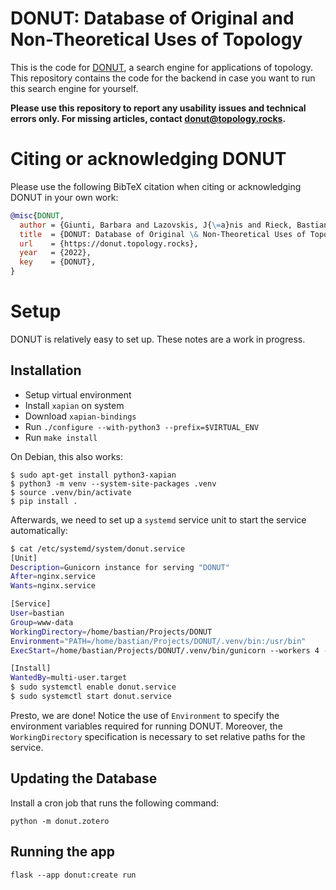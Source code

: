 # DONUT: Database of Original and Non-Theoretical Uses of Topology

This is the code for [DONUT](https://donut.topology.rocks), a search
engine for applications of topology. This repository contains the code
for the backend in case you want to run this search engine for yourself.

**Please use this repository to report any usability issues and
technical errors only. For missing articles, contact
donut@topology.rocks.**

# Citing or acknowledging DONUT

Please use the following BibTeX citation when citing or acknowledging
DONUT in your own work:

```bibtex
@misc{DONUT,
  author = {Giunti, Barbara and Lazovskis, J{\=a}nis and Rieck, Bastian},
  title  = {DONUT: Database of Original \& Non-Theoretical Uses of Topology},
  url    = {https://donut.topology.rocks},
  year   = {2022},
  key    = {DONUT},
}
```

# Setup

DONUT is relatively easy to set up. These notes are a work in progress.

## Installation

- Setup virtual environment
- Install `xapian` on system
- Download `xapian-bindings`
- Run `./configure --with-python3 --prefix=$VIRTUAL_ENV`
- Run `make install`

On Debian, this also works:

```console
$ sudo apt-get install python3-xapian
$ python3 -m venv --system-site-packages .venv
$ source .venv/bin/activate
$ pip install .
```

Afterwards, we need to set up a `systemd` service unit to start the
service automatically:

```bash
$ cat /etc/systemd/system/donut.service
[Unit]
Description=Gunicorn instance for serving "DONUT" 
After=nginx.service
Wants=nginx.service

[Service]
User=bastian
Group=www-data
WorkingDirectory=/home/bastian/Projects/DONUT
Environment="PATH=/home/bastian/Projects/DONUT/.venv/bin:/usr/bin"
ExecStart=/home/bastian/Projects/DONUT/.venv/bin/gunicorn --workers 4 --bind unix:donut.sock -m 007 "donut:create()"

[Install]
WantedBy=multi-user.target
$ sudo systemctl enable donut.service
$ sudo systemctl start donut.service
```

Presto, we are done! Notice the use of `Environment` to specify the
environment variables required for running DONUT. Moreover, the
`WorkingDirectory` specification is necessary to set relative paths
for the service.

## Updating the Database

Install a cron job  that runs the following command:

    python -m donut.zotero

## Running the app

    flask --app donut:create run

